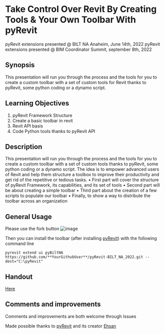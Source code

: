 # Take Control Over Revit By Creating Tools & Your Own Toolbar With pyRevit

pyRevit extensions presented @ BILT NA Anaheim, June 14th, 2022
pyRevit extensions presented @ BIM Coordinator Summit, september 8th, 2022

## Synopsis
This presentation will run you through the process and the tools for you to create a custom toolbar with a set of custom tools for Revit thanks to pyRevit, some python coding or a dynamo script.

## Learning Objectives
1. pyRevit Framework Structure
2. Create a basic toolbar in revit
3. Revit API basis
4. Code Python tools thanks to pyRevit API

## Description
This presentation will run you through the process and the tools for you to create a custom toolbar with a set of custom tools thanks to pyRevit, some python coding or a dynamo script. The idea is to empower advanced users of Revit and help them structure a toolbox to improve their productivity and get rid of the repetitive or tedious tasks.
• First part will cover the structure of pyRevit Framework, its capabilities, and its set of tools
• Second part will be about creating a simple toolbar
• Third part about the creation of a few scripts to populate our toolbar
• Finally, to show a way to distribute the toolbar across an organization


## General Usage

Please use the fork button
![image](https://user-images.githubusercontent.com/7872003/174556481-c80a07c5-28ad-49d2-b369-456285ecc5b3.png)

Then you can install the toolbar (after installing [pyRevit](https://github.com/eirannejad/pyRevit/releases)) with the following command line
```
pyrevit extend ui pyBiltNA https://github.com/**YourGithubUser**/pyRevit-BILT_NA_2022.git --dest="C:\pyRevit"
```

## Handout
[Here](https://github.com/jmcouffin/pyRevit-BILT_NA_2022/blob/master/Handout_Presentation/26-Handout_TakeControlOverRevitCreatingToolsWithPyRevit_Jean-MarcCouffin.pdf)


## Comments and improvements
Comments and improvements are both welcome through Issues

Made possible thanks to [pyRevit](https://github.com/eirannejad/pyRevit) and its creator [Ehsan](https://ein.sh/)

